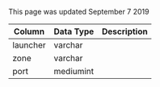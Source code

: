 This page was updated September 7 2019

| Column   | Data Type | Description |
| -------- | --------- | ----------- |
| launcher | varchar   |             |
| zone     | varchar   |             |
| port     | mediumint |             |